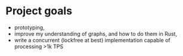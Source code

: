 # Project goals

* prototyping,
* improve my understanding of graphs, and how to do them in Rust,
* write a concurrent (lockfree at best) implementation capable of processing >1k TPS
